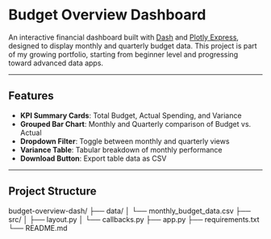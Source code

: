 # Budget Overview Dashboard

An interactive financial dashboard built with [Dash](https://dash.plotly.com/) and [Plotly Express](https://plotly.com/python/), designed to display monthly and quarterly budget data. This project is part of my growing portfolio, starting from beginner level and progressing toward advanced data apps.

---

## Features

- **KPI Summary Cards**: Total Budget, Actual Spending, and Variance
- **Grouped Bar Chart**: Monthly and Quarterly comparison of Budget vs. Actual
- **Dropdown Filter**: Toggle between monthly and quarterly views
- **Variance Table**: Tabular breakdown of monthly performance
- **Download Button**: Export table data as CSV

---

## Project Structure

budget-overview-dash/
├── data/
│ └── monthly_budget_data.csv
├── src/
│ ├── layout.py
│ └── callbacks.py
├── app.py
├── requirements.txt
└── README.md